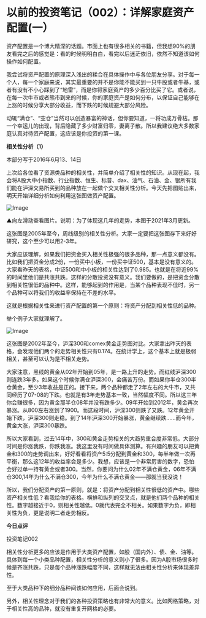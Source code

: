 # 以前的投资笔记（002）：详解家庭资产配置(一）



资产配置是一个博大精深的话题。市面上也有很多相关的书籍，但我想90%的朋友看完之后的感觉是：看的时候明明白白，看完以后迷茫依旧，依然不知道该如何操作如何配置。



我尝试将资产配置的原理深入浅出的糅合在具体操作中与各位朋友分享。对于每一个人，每一个家庭来说，其实最重要的并不是你能不能买到一只牛股或者牛基，或者有没有不小心踩到了“地雷”，而是你将家庭资产的多少百分比买了它。或者说，在每一次牛市或者熊市到来的时候，你的家庭资产是如何分布，以保证自己能够在上涨的时候分享大部分收益，而下跌的时候规避大部分风险。



动辄“满仓”、“空仓”当然可以创造暴富的神话，但你要知道，一将功成万骨枯。那一个幸运儿的出现，背后隐藏了多少财富归零，妻离子散。所以我建议绝大多数家庭认真对待资产配置，这应该是你投资的第一课。





**相关性分析（1）**

本部分写于2016年6月13、14日



上次给各位看了资源类品种的相关性，并简单介绍了相关性的知识。从现在起，我会将A股大中小指数、行业指数、恒生、标普、dax、油气、石油、金、银所有我们能在沪深交易所买到的品种放在一起做个交叉相关性分析。今天先把图贴出来，明天开始详细分析如何利用这张图做资产配置。



![Image](https://mmbiz.qpic.cn/mmbiz_png/SEPick5M9xjM5OunqibcicQpibS25PSjXaKKzI10RXw9VeKjp57OHSD9NxCJAiahsvO0ricUePWQ6rIRxA8nnygklH9A/640?wx_fmt=png&tp=webp&wxfrom=5&wx_lazy=1&wx_co=1)

▲向左滑动查看图片。说明：为了体现这几年的走势，本图于2021年3月更新。



这张图是2005年至今，周线级别的相关性分析。大家一定要把这张图存下来好好研究，这个至少可以用2-3年。



大家应该理解，如果我们把资金买入相关性极强的很多品种，那一点意义都没有。比如我们把资金分成2份，一份买中小板，一份买中证500，基本是没有意义的。大家看昨天的表格，中证500和中小板的相关性达到了0.985。也就是在将近99%的时间里他们是共涨共跌。这样的分散投资没有意义。我们要做的，是把资金分散到相关性很低的品种中。这样，能够起到的作用是，当某个品种表现不佳时，另一个品种可以将我们的收益率保持在不差的水平。



这就是根据相关性来进行资产配置的第一个原则：将资产分配到相关性低的品种。



举个例子大家就理解了。



![Image](https://mmbiz.qpic.cn/mmbiz_png/SEPick5M9xjM5OunqibcicQpibS25PSjXaKKfZOEPNfiaZ3zfrg9QltQ9iahxiazicEp0kk4vyzHMwlYhhmXYmrmoWb7FQ/640?wx_fmt=png&tp=webp&wxfrom=5&wx_lazy=1&wx_co=1)



这张图是2002年至今，沪深300和comex黄金走势图对比。大家拿出昨天的表格，会发现他们两个的走势相关性只有0.174。在统计学上，这个基本上就是极弱相关，甚至可以认为是不相关走势。



大家注意，黑线的黄金从02年开始到05年，是一路上升的走势。而红线沪深300则连跌3年多。如果这个时候你满仓沪深300，会痛苦万份。而如果你半仓300半仓黄金，至少3年收益是正的。接下来，两个品种都走了2年左右的大牛市，又共同经历了07-08的下跌。也就是有3年走势基本一致，当然幅度不同。所以这三年你会赚很多，因为黄金那半仓08年并没有跌多少。09年开始到2012年，黄金再次暴涨。从800左右涨到了1900。而这段时间，沪深300则跌了又跌。12年黄金开始下跌，沪深300则走稳。到了14年沪深300开始暴涨，黄金继续跌……而今年，黄金大涨，沪深300暴跌。



所以大家看到，过去14年中，300和黄金走势相关的大趋势重合度非常低。大部分时间是你涨我跌，你跌我涨。我这里没有时间做具体测算。有兴趣的朋友可以把黄金和300的走势调出来，好好看看将资产5:5分配到黄金和300，每半年做一次再平衡，那么这12年的收益率会是多少。我想，应该是一个非常厉害的数字，恐怕会好过单一持有黄金或者300。当然，你要问为什么02年不满仓黄金，06年不满仓300,14年为什么不满仓300，今年为什么不满仓黄金——那就当我没说！



所以，我们分配资产的第一原则，就是：将资产分配到相关性很低的资产中。哪些资产相关性低？看我给你的表格。横排和纵列的交叉点，就是他们两个品种的相关性。数字越接近于0，则相关性越低。0就代表完全不相关。如果数字为负，即相关性为负，更是说明二者走势相反。











**今日点评**

投资笔记002



相关性分析更多的应该是作用于大类资产配置，如股（国内外）、债、金、油等。具体到每一个小类品种配置，相关性分析的意义则小了很多。因为A股市场很多时候是齐涨共跌，只是每个品种涨跌幅度不同，这样就无法由相关性分析来体现差异性。



至于大类品种下的细分品种间该如何应用，后面会说到。



另外，相关性理念对于我们的各种投资策略也有非常大的意义。比如网格策略，对于相关性高的品种，就没有重复开网格的必要。